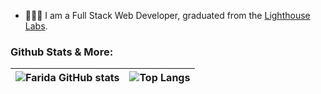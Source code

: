 - 👩🏻‍💻  I am a Full Stack Web Developer, graduated from the [Lighthouse Labs](https://www.lighthouselabs.ca/en/web-development-bootcamp).
<!--   GitHub stats graph -->
### Github Stats & More:
![Farida GitHub stats](https://github-readme-stats.vercel.app/api?username=faridamoussaeff&count_private=true&include_all_commits=true&show_icons=true&theme=merko)</a>|![Top Langs](https://github-readme-stats.vercel.app/api/top-langs/?username=faridamoussaeff&layout=compact&theme=merko) |
| ---------------------------------------------------------------------------------------------------------------------------------------------------------------------------------------------------------------------------------------- | -------------------------------------------------------------------------
